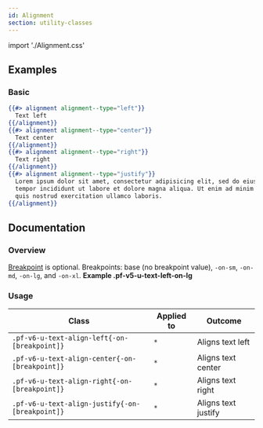 ```yaml
---
id: Alignment
section: utility-classes
---
```


import './Alignment.css'

## Examples
### Basic
```hbs
{{#> alignment alignment--type="left"}}
  Text left
{{/alignment}}
{{#> alignment alignment--type="center"}}
  Text center
{{/alignment}}
{{#> alignment alignment--type="right"}}
  Text right
{{/alignment}}
{{#> alignment alignment--type="justify"}}
  Lorem ipsum dolor sit amet, consectetur adipisicing elit, sed do eiusmod
  tempor incididunt ut labore et dolore magna aliqua. Ut enim ad minim veniam,
  quis nostrud exercitation ullamco laboris.
{{/alignment}}
```

## Documentation
### Overview
[Breakpoint](/developer-resources/global-css-variables#breakpoint-variables-and-class-suffixes) is optional. Breakpoints: base (no breakpoint value), `-on-sm`, `-on-md`, `-on-lg`, and `-on-xl`. **Example .pf-v5-u-text-left-on-lg**

### Usage
| Class | Applied to | Outcome |
| -- | -- | -- |
| `.pf-v6-u-text-align-left{-on-[breakpoint]}` | `*` |  Aligns text left |
| `.pf-v6-u-text-align-center{-on-[breakpoint]}` | `*` |  Aligns text center |
| `.pf-v6-u-text-align-right{-on-[breakpoint]}` | `*` |  Aligns text right |
| `.pf-v6-u-text-align-justify{-on-[breakpoint]}` | `*` |  Aligns text justify |
